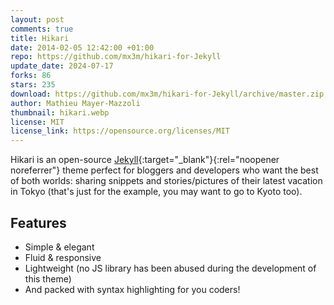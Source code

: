 ```yaml
---
layout: post
comments: true
title: Hikari
date: 2014-02-05 12:42:00 +01:00
repo: https://github.com/mx3m/hikari-for-Jekyll
update_date: 2024-07-17
forks: 86
stars: 235
download: https://github.com/mx3m/hikari-for-Jekyll/archive/master.zip
author: Mathieu Mayer-Mazzoli
thumbnail: hikari.webp
license: MIT
license_link: https://opensource.org/licenses/MIT
---
```


Hikari is an open-source [Jekyll](https://jekyllrb.com){:target="_blank"}{:rel="noopener noreferrer"} theme perfect for bloggers and developers who want the best of both worlds: sharing snippets and stories/pictures of their latest vacation in Tokyo (that's just for the example, you may want to go to Kyoto too).

## Features

* Simple & elegant
* Fluid & responsive
* Lightweight (no JS library has been abused during the development of this theme)
* And packed with syntax highlighting for you coders!
